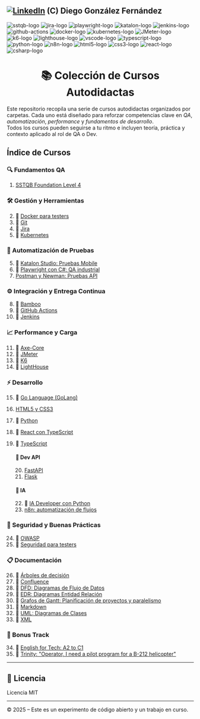 [![LinkedIn][linkedin-logo]][linkedin-link] (C) Diego González Fernández
---

![sstqb-logo]
![jira-logo]
![playwright-logo]
![katalon-logo]
![jenkins-logo]
![github-actions]
![docker-logo]
![kubernetes-logo]
![JMeter-logo]
![k6-logo]
![lighthouse-logo]
![vscode-logo]
![typescript-logo]
![python-logo]
![n8n-logo]
![html5-logo]
![css3-logo]
![react-logo]
![csharp-logo]

<h1 align="center">📚 Colección de Cursos Autodidactas</h1>

Este repositorio recopila una serie de cursos autodidactas organizados por carpetas. Cada uno está diseñado para reforzar competencias clave en *QA*, *automatización*, *performance* y *fundamentos de desarrollo*.  
Todos los cursos pueden seguirse a tu ritmo e incluyen teoría, práctica y contexto aplicado al rol de QA o Dev.

## Índice de Cursos

### 🔍 Fundamentos QA

1. [SSTQB Foundation Level 4](./courses/qa-fundaments/sstqb/readme.md)

### 🛠️ Gestión y Herramientas

2. 🚧 [Docker para testers](./courses/containers/docker/readme.md)
2. 🚧 [Git](./courses/tools/git/readme.md)
3. 🚧 [Jira](./courses/tools/jira/readme.md)
4. 🚧 [Kubernetes](./courses/containers/kubernetes/readme.md)

### 🧪 Automatización de Pruebas

5. 🚧 [Katalon Studio: Pruebas Mobile](./courses/automation/katalon/readme.md)
6. 🚧 [Playwright con C#: QA industrial](./courses/automation/playwright/readme.md)
7. [Postman y Newman: Pruebas API](./courses/automation/postman/readme.md)

### ⚙️ Integración y Entrega Continua

8. 🚧 [Bamboo](./courses/ci-cd/bamboo/readme.md)
9. 🚧 [GitHub Actions](./courses/ci-cd/github-actions/readme.md)
10. 🚧 [Jenkins](./courses/ci-cd/jenkins/readme.md)

### 📈 Performance y Carga

11. 🚧 [Axe-Core](./courses/performance/axe-core/readme.md)
12. 🚧 [JMeter](./courses/performance/jmeter/readme.md)
13. 🚧 [K6](./courses/performance/k6/readme.md)
14. 🚧 [LightHouse](./courses/performance/lighthouse/lighthouse/readme.md)

### ⚡ Desarrollo

15. 🚧 [Go Language (GoLang)](./courses/dev-and-ia/golang/readme.md)
16. [HTML5 y CSS3](./courses/dev-and-ia/html5/readme.md)
17. 🚧 [Python](./courses/dev-and-ia/python/readme.md)
18. 🚧 [React con TypeScript](./courses/dev-and-ia/react/readme.md)
19. 🚧 [TypeScript](./courses/dev-and-ia/typescript/readme.md)

    #### 📡 Dev API

    20. [FastAPI](./courses/dev-and-ia/fastapi/readme.md)
    21. [Flask](./courses/dev-and-ia/flask/readme.md)

    #### 🧠 IA

    22. 🚧 [IA Developer con Python](./courses/dev-and-ia/ia-python/readme.md)
    23. [n8n: automatización de flujos](./courses/dev-and-ia/n8n/readme.md)

### 🔐 Seguridad y Buenas Prácticas

24. 🚧 [OWASP](./courses/security/owasp/readme.md)
25. 🚧 [Seguridad para testers](./courses/security/security/readme.md)

### 📋 Documentación

26. 🚧 [Árboles de decisión](./courses/documentation/decision-trees/readme.md)
27. 🚧 [Confluence](./courses/documentation/confluence/readme.md)
28. 🚧 [DFD: Diagramas de Flujo de Datos](./courses/documentation/dfd/readme.md)
29. 🚧 [EDR: Diagramas Entidad Relación](./courses/documentation/edr/readme.md)
30. 🚧 [Grafos de Gantt: Planificación de proyectos y paralelismo](./courses/documentation/gantt/readme.md)
31. 🚧 [Markdown](./courses/documentation/markdown/readme.md)
32. 🚧 [UML: Diagramas de Clases](./courses/documentation/xml/readme.md)
33. 🚧 [XML](./courses/documentation/xml/readme.md)

### 🚁 Bonus Track

34. 🚧 [English for Tech: A2 to C1](./courses/resources/english/readme.md)
35. 🚧 [Trinity: "Operator, I need a pilot program for a B-212 helicopter"](./courses/resources/helicopter/readme.md)

---

## 📄 Licencia

Licencia MIT

---

© 2025 – Este es un experimento de código abierto y un trabajo en curso.

<!-- Certificaciones -->
[sstqb-logo]: https://img.shields.io/badge/SSTQB-005AA7?style=for-the-badge&logoColor=white

<!-- QA tools -->
[jira-logo]: https://img.shields.io/badge/jira-%230A0FFF.svg?style=for-the-badge&logo=jira&logoColor=white

<!-- CI Tool -->
[github-actions]: https://img.shields.io/badge/github%20actions-%232671E5.svg?style=for-the-badge&logo=githubactions&logoColor=white
[jenkins-logo]: https://img.shields.io/badge/Jenkins-D24939?style=for-the-badge&logo=jenkins&logoColor=white

<!-- Containers -->
[kubernetes-logo]: https://img.shields.io/badge/Kubernetes-326CE5?style=for-the-badge&logo=kubernetes&logoColor=white
[docker-logo]: https://img.shields.io/badge/Docker-2496ED?style=for-the-badge&logo=docker&logoColor=white

<!-- Programming Languages -->
[typescript-logo]: https://img.shields.io/badge/typescript-%23007ACC.svg?style=for-the-badge&logo=typescript&logoColor=white
[python-logo]: https://img.shields.io/badge/Python-black?logo=python&style=for-the-badge
[html5-logo]: https://img.shields.io/badge/HTML5-E34F26?style=for-the-badge&logo=html5&logoColor=white
[css3-logo]: https://img.shields.io/badge/CSS3-1572B6?style=for-the-badge&logo=css3&logoColor=white
[csharp-logo]: https://img.shields.io/badge/C%23-239120?style=for-the-badge&logo=c-sharp&logoColor=white

<!-- Testing Frameworks -->
[cypress-logo]: https://img.shields.io/badge/-cypress-%23E5E5E5?style=for-the-badge&logo=cypress&logoColor=058a5e
[playwright-logo]: https://img.shields.io/badge/playwright-black?style=for-the-badge
[katalon-logo]: https://img.shields.io/badge/Katalon%20Studio-0568A6?style=for-the-badge&logo=katalon&logoColor=white

<!-- Performance -->
[K6-logo]: https://img.shields.io/badge/k6-7D64FF?style=for-the-badge&logo=k6&logoColor=white
[JMeter-logo]: https://img.shields.io/badge/JMeter-D24939?style=for-the-badge&logo=apache-jmeter&logoColor=white
[axe-core-logo]: https://img.shields.io/badge/axe--core-darkgreen?style=for-the-badge&logo=axe&logoColor=white
[lighthouse-logo]: https://img.shields.io/badge/Lighthouse-orange?style=for-the-badge&logo=lighthouse&logoColor=white

<!-- Dev Tools -->
[vscode-logo]: https://img.shields.io/badge/Visual%20Studio%20Code-0078d7.svg?style=for-the-badge&logo=visual-studio-code&logoColor=white
[react-logo]: https://img.shields.io/badge/React-61DAFB?style=for-the-badge&logo=react&logoColor=black

<!-- IA -->
[n8n-logo]: https://img.shields.io/badge/n8n-EF6533?style=for-the-badge&logo=n8n&logoColor=white

<!-- Other -->
[linkedin-logo]: https://img.shields.io/badge/LinkedIn-blue?style=for-the-badge&logo=linkedin&logoColor=white
[linkedin-link]: https://www.linkedin.com/in/diego-gonzalez-fernandez/
